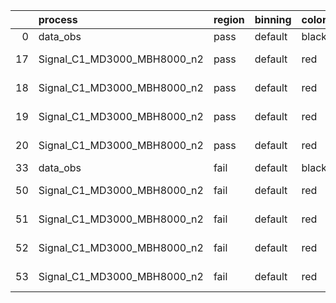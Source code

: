 |    | process                     | region   | binning   | color   | process_type   |   scale | variation   | source_filename                                                      | source_histname    | alias                       | title     |   combine_idx |     lnN |   shapes | syst_type   | direction   | variation_alias   |
|---:|:----------------------------|:---------|:----------|:--------|:---------------|--------:|:------------|:---------------------------------------------------------------------|:-------------------|:----------------------------|:----------|--------------:|--------:|---------:|:------------|:------------|:------------------|
|  0 | data_obs                    | pass     | default   | black   | DATA           |       1 | nominal     | ./histograms_for_2DAlphabet_v18//BH_Data.root                        | hpass              | Data                        | Data      |           nan | nan     |      nan | nan         | nan         | nan               |
| 17 | Signal_C1_MD3000_MBH8000_n2 | pass     | default   | red     | SIGNAL         |       1 | lumi        | ./histograms_for_2DAlphabet_v18//BH_Signal_C1_MD3000_MBH8000_n2.root | hpass              | Signal_C1_MD3000_MBH8000_n2 | BH signal |           nan |   1.016 |      nan | lnN         | nan         | nan               |
| 18 | Signal_C1_MD3000_MBH8000_n2 | pass     | default   | red     | SIGNAL         |       1 | SVM         | ./histograms_for_2DAlphabet_v18//BH_Signal_C1_MD3000_MBH8000_n2.root | hpass_SVMsyst_up   | Signal_C1_MD3000_MBH8000_n2 | BH signal |           nan | nan     |        1 | shapes      | Up          | SVMsyst           |
| 19 | Signal_C1_MD3000_MBH8000_n2 | pass     | default   | red     | SIGNAL         |       1 | SVM         | ./histograms_for_2DAlphabet_v18//BH_Signal_C1_MD3000_MBH8000_n2.root | hpass_SVMsyst_down | Signal_C1_MD3000_MBH8000_n2 | BH signal |           nan | nan     |        1 | shapes      | Down        | SVMsyst           |
| 20 | Signal_C1_MD3000_MBH8000_n2 | pass     | default   | red     | SIGNAL         |       1 | nominal     | ./histograms_for_2DAlphabet_v18//BH_Signal_C1_MD3000_MBH8000_n2.root | hpass              | Signal_C1_MD3000_MBH8000_n2 | BH signal |           nan | nan     |      nan | nan         | nan         | nan               |
| 33 | data_obs                    | fail     | default   | black   | DATA           |       1 | nominal     | ./histograms_for_2DAlphabet_v18//BH_Data.root                        | hfail              | Data                        | Data      |           nan | nan     |      nan | nan         | nan         | nan               |
| 50 | Signal_C1_MD3000_MBH8000_n2 | fail     | default   | red     | SIGNAL         |       1 | lumi        | ./histograms_for_2DAlphabet_v18//BH_Signal_C1_MD3000_MBH8000_n2.root | hfail              | Signal_C1_MD3000_MBH8000_n2 | BH signal |           nan |   1.016 |      nan | lnN         | nan         | nan               |
| 51 | Signal_C1_MD3000_MBH8000_n2 | fail     | default   | red     | SIGNAL         |       1 | SVM         | ./histograms_for_2DAlphabet_v18//BH_Signal_C1_MD3000_MBH8000_n2.root | hfail_SVMsyst_up   | Signal_C1_MD3000_MBH8000_n2 | BH signal |           nan | nan     |        1 | shapes      | Up          | SVMsyst           |
| 52 | Signal_C1_MD3000_MBH8000_n2 | fail     | default   | red     | SIGNAL         |       1 | SVM         | ./histograms_for_2DAlphabet_v18//BH_Signal_C1_MD3000_MBH8000_n2.root | hfail_SVMsyst_down | Signal_C1_MD3000_MBH8000_n2 | BH signal |           nan | nan     |        1 | shapes      | Down        | SVMsyst           |
| 53 | Signal_C1_MD3000_MBH8000_n2 | fail     | default   | red     | SIGNAL         |       1 | nominal     | ./histograms_for_2DAlphabet_v18//BH_Signal_C1_MD3000_MBH8000_n2.root | hfail              | Signal_C1_MD3000_MBH8000_n2 | BH signal |           nan | nan     |      nan | nan         | nan         | nan               |
